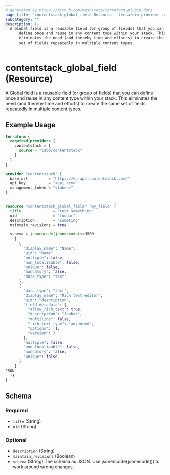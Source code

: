 ```yaml
---
# generated by https://github.com/hashicorp/terraform-plugin-docs
page_title: "contentstack_global_field Resource - terraform-provider-contentstack"
subcategory: ""
description: |-
  A Global field is a reusable field (or group of fields) that you can
      define once and reuse in any content type within your stack. This
      eliminates the need (and thereby time and efforts) to create the same
      set of fields repeatedly in multiple content types.
---
```


# contentstack_global_field (Resource)

A Global field is a reusable field (or group of fields) that you can
		define once and reuse in any content type within your stack. This
		eliminates the need (and thereby time and efforts) to create the same
		set of fields repeatedly in multiple content types.

## Example Usage

```terraform
terraform {
  required_providers {
    contentstack = {
      source = "labd/contentstack"
    }
  }
}

provider "contentstack" {
  base_url         = "https://eu-api.contentstack.com/"
  api_key          = "<api_key>"
  management_token = "<token>"
}


resource "contentstack_global_field" "my_field" {
  title              = "test something"
  uid                = "foobar"
  description        = "someting"
  maintain_revisions = true

  schema = jsonencode(jsondecode(<<JSON
    [
      {
        "display_name": "Name",
        "uid": "name",
        "multiple": false,
        "non_localizable": false,
        "unique": false,
        "mandatory": false,
        "data_type": "text"
      },
      {
        "data_type": "text",
        "display_name": "Rich text editor",
        "uid": "description",
        "field_metadata": {
          "allow_rich_text": true,
          "description": "foobar",
          "multiline": false,
          "rich_text_type": "advanced",
          "options": [],
          "version": 3
        },
        "multiple": false,
        "non_localizable": false,
        "mandatory": false,
        "unique": false
      }
    ]
JSON
  ))
}
```

<!-- schema generated by tfplugindocs -->
## Schema

### Required

- `title` (String)
- `uid` (String)

### Optional

- `description` (String)
- `maintain_revisions` (Boolean)
- `schema` (String) The schema as JSON. Use jsonencode(jsonecode(<schema>)) to work around wrong changes.


